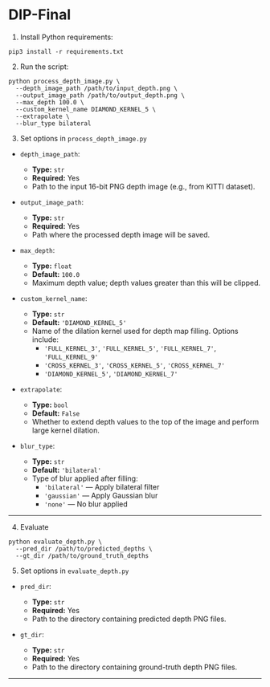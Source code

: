 # DIP-Final

1. Install Python requirements:
```
pip3 install -r requirements.txt
```

2. Run the script:
```
python process_depth_image.py \
  --depth_image_path /path/to/input_depth.png \
  --output_image_path /path/to/output_depth.png \
  --max_depth 100.0 \
  --custom_kernel_name DIAMOND_KERNEL_5 \
  --extrapolate \
  --blur_type bilateral
```

3. Set options in `process_depth_image.py`

- `depth_image_path`:  
  - **Type:** `str`  
  - **Required:** Yes  
  - Path to the input 16-bit PNG depth image (e.g., from KITTI dataset).

- `output_image_path`:  
  - **Type:** `str`  
  - **Required:** Yes  
  - Path where the processed depth image will be saved.

- `max_depth`:  
  - **Type:** `float`  
  - **Default:** `100.0`  
  - Maximum depth value; depth values greater than this will be clipped.

- `custom_kernel_name`:  
  - **Type:** `str`  
  - **Default:** `'DIAMOND_KERNEL_5'`  
  - Name of the dilation kernel used for depth map filling. Options include:
    - `'FULL_KERNEL_3'`, `'FULL_KERNEL_5'`, `'FULL_KERNEL_7'`, `'FULL_KERNEL_9'`  
    - `'CROSS_KERNEL_3'`, `'CROSS_KERNEL_5'`, `'CROSS_KERNEL_7'`  
    - `'DIAMOND_KERNEL_5'`, `'DIAMOND_KERNEL_7'`

- `extrapolate`:  
  - **Type:** `bool`  
  - **Default:** `False`  
  - Whether to extend depth values to the top of the image and perform large kernel dilation.

- `blur_type`:  
  - **Type:** `str`  
  - **Default:** `'bilateral'`  
  - Type of blur applied after filling:
    - `'bilateral'` — Apply bilateral filter  
    - `'gaussian'` — Apply Gaussian blur  
    - `'none'` — No blur applied

---

4. Evaluate
```
python evaluate_depth.py \
  --pred_dir /path/to/predicted_depths \
  --gt_dir /path/to/ground_truth_depths 
```

5. Set options in `evaluate_depth.py`

- `pred_dir`:  
  - **Type:** `str`  
  - **Required:** Yes  
  - Path to the directory containing predicted depth PNG files.

- `gt_dir`:  
  - **Type:** `str`  
  - **Required:** Yes  
  - Path to the directory containing ground-truth depth PNG files.

---
